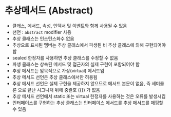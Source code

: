 # 추상메서드 (Abstract)

* 클래스, 메서드, 속성, 인덱서 및 이벤트와 함께 사용될 수 있음
* 선언 : `abstract` modifier 사용
* 추상 클래스는 인스턴스화수 없음
* 추상으로 표시된 멤버는 추상 클래스에서 파생된 비 추상 클래스에 의해 구현되어야 함
* sealed 한정자를 사용하면 추상 클래스를 수정할 수 없음
* 파생 클래스는 상속된 메서드 및 접근자의 실제 구현이 포함되어야 함
* 추상 메서드는 암묵적으로 가상(virtual) 메서드임
* 추상 메서드 선언은 추상 클래스에서만 허용됨
* 추상 메서드 선언은 실제 구현을 제공하지 않으므로 메서드 본문이 없음, 즉 세미콜론 으로 끝난 시그니처 뒤에 중괄호 ({}) 가 없음
* 추상 메서드 선언에서 static 또는 virtual 한정자를 사용하는 것은 오류를 발생시킴
* 인터페이스를 구현하는 추상 클래스는 인터페이스 메서드를 추상 메서드를 매핑할 수 있음
